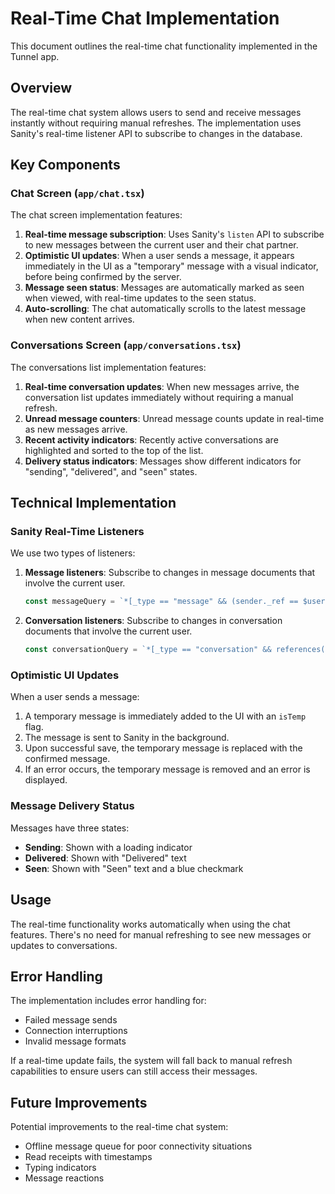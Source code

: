 # Real-Time Chat Implementation

This document outlines the real-time chat functionality implemented in the Tunnel app.

## Overview

The real-time chat system allows users to send and receive messages instantly without requiring manual refreshes. The implementation uses Sanity's real-time listener API to subscribe to changes in the database.

## Key Components

### Chat Screen (`app/chat.tsx`)

The chat screen implementation features:

1. **Real-time message subscription**: Uses Sanity's `listen` API to subscribe to new messages between the current user and their chat partner.
2. **Optimistic UI updates**: When a user sends a message, it appears immediately in the UI as a "temporary" message with a visual indicator, before being confirmed by the server.
3. **Message seen status**: Messages are automatically marked as seen when viewed, with real-time updates to the seen status.
4. **Auto-scrolling**: The chat automatically scrolls to the latest message when new content arrives.

### Conversations Screen (`app/conversations.tsx`)

The conversations list implementation features:

1. **Real-time conversation updates**: When new messages arrive, the conversation list updates immediately without requiring a manual refresh.
2. **Unread message counters**: Unread message counts update in real-time as new messages arrive.
3. **Recent activity indicators**: Recently active conversations are highlighted and sorted to the top of the list.
4. **Delivery status indicators**: Messages show different indicators for "sending", "delivered", and "seen" states.

## Technical Implementation

### Sanity Real-Time Listeners

We use two types of listeners:

1. **Message listeners**: Subscribe to changes in message documents that involve the current user.
   ```javascript
   const messageQuery = `*[_type == "message" && (sender._ref == $userId || recipient._ref == $userId)]`;
   ```

2. **Conversation listeners**: Subscribe to changes in conversation documents that involve the current user.
   ```javascript
   const conversationQuery = `*[_type == "conversation" && references($userId)]`;
   ```

### Optimistic UI Updates

When a user sends a message:

1. A temporary message is immediately added to the UI with an `isTemp` flag.
2. The message is sent to Sanity in the background.
3. Upon successful save, the temporary message is replaced with the confirmed message.
4. If an error occurs, the temporary message is removed and an error is displayed.

### Message Delivery Status

Messages have three states:
- **Sending**: Shown with a loading indicator
- **Delivered**: Shown with "Delivered" text
- **Seen**: Shown with "Seen" text and a blue checkmark

## Usage

The real-time functionality works automatically when using the chat features. There's no need for manual refreshing to see new messages or updates to conversations.

## Error Handling

The implementation includes error handling for:
- Failed message sends
- Connection interruptions
- Invalid message formats

If a real-time update fails, the system will fall back to manual refresh capabilities to ensure users can still access their messages.

## Future Improvements

Potential improvements to the real-time chat system:
- Offline message queue for poor connectivity situations
- Read receipts with timestamps
- Typing indicators
- Message reactions 